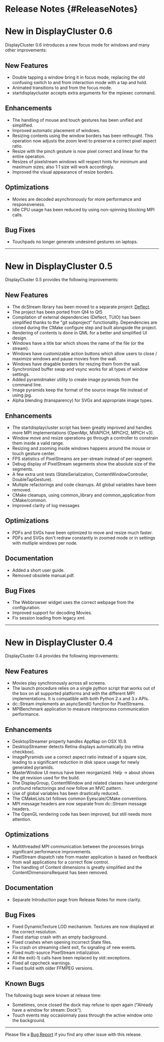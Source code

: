 Release Notes {#ReleaseNotes}
============

# New in DisplayCluster 0.6

DisplayCluster 0.6 introduces a new focus mode for windows and many other
improvements:

## New Features

* Double tapping a window bring it in focus mode, replacing the old confusing
  switch to and from interaction mode with a tap and hold.
* Animated transitions to and from the focus mode.
* startdisplaycluster accepts extra arguments for the mpiexec command.

## Enhancements

* The handling of mouse and touch gestures has been unified and simplified.
* Improved automatic placement of windows.
* Resizing contents using the window borders has been rethought. This operation
  now adjusts the zoom level to preserve a correct pixel aspect ratio.
* Resize with the pinch gesture is now pixel correct and linear for the entire
  operation.
* Resizes of pixelstream windows will respect hints for minimum and maximum
  sizes; also 1:1 size will work accordingly.
* Improved the visual appearance of resize borders.

## Optimizations

* Movies are decoded asynchronously for more performance and responsiveness.
* Idle CPU usage has been reduced by using non-spinning blocking MPI calls.

## Bug Fixes

* Touchpads no longer generate undesired gestures on laptops.

- - -

# New in DisplayCluster 0.5

DisplayCluster 0.5 provides the following improvements:

## New Features

* The dcStream library has been moved to a separate project:
  [Deflect](https://github.com/BlueBrain/Deflect).
* The project has been ported from Qt4 to Qt5
* Compilation of external dependencies (Deflect, TUIO) has been simplified
  thanks to the "git subproject" functionality. Dependencies are cloned during
  the CMake configure step and built alongside the project.
* Rendering of contents is done in QML for a better and simplified UI design.
* Windows have a title bar which shows the name of the file (or the stream).
* Windows have customizable action buttons which allow users to close / maximize
  windows and pause movies from the wall.
* Windows have dragable borders for reszing them from the wall.
* Synchronized buffer swap and vsync works for all types of window settings.
* Added pyramidmaker utility to create image pyramids from the command line.
* Image pyramids keep the format of the source image file instead of using jpg.
* Alpha blending (transparency) for SVGs and appropriate image types.

## Enhancements

* The startdisplaycluster script has been greatly improved and handles more MPI
  implementations (OpenMpi, MVAPICH, MPICH2, MPICH v3).
* Window move and resize operations go through a controller to constrain them
  inside a valid range.
* Resizing and zooming inside windows happens around the mouse or touch gesture
  center.
* FPS statistics of PixelStreams are per-stream instead of per-segment.
* Debug display of PixelStream segements show the absolute size of the segments.
* A few extra unit tests (StateSerialization, ContentWindowController,
  DoubleTapGesture).
* Multiple refactorings and code cleanups. All global variables have been
  removed.
* CMake cleanups, using common_library and common_application from CMake/common.
* Improved clarity of log messages

## Optimizations

* PDFs and SVGs have been optimized to move and resize much faster.
* PDFs and SVGs don't redraw constantly in zoomed mode or in settings with
  mutliple windows per node.

## Documentation

* Added a short user guide.
* Removed obsolete manual.pdf.

## Bug Fixes

* The Webbrowser widget uses the correct webpage from the configuration.
* Improved support for decoding Movies.
* Fix session loading from legacy xml.

- - -

# New in DisplayCluster 0.4

DisplayCluster 0.4 provides the following improvements:

## New Features

* Movies play synchronously across all screens.
* The launch procedure relies on a single python script that works out of the
  box on all supported platforms and with the different MPI implementations. It
  is compatible with both Python 2.x and 3.x APIs.
* dc::Stream implements an asyncSend() function for PixelStreams.
* MPIBenchmark application to measure interprocess communication performance.

## Enhancements

* DesktopStreamer properly handles AppNap on OSX 10.9.
* DesktopStreamer detects Retina displays automatically (no retina checkbox).
* ImagePyramids use a correct aspect ratio instead of a square size, leading to
  a significant reduction in disk space usage for newly generated pyramids.
* MasterWindow UI menus have been reorganized. Help -> about shows the git
  revision used for the build.
* The DisplayGroup, ContentWindow and related classes have undergone
  profound refactorings and now follow an MVC pattern.
* Use of global variables has been drastically reduced.
* The CMakeLists.txt follows common Eyescale/CMake conventions.
* MPI message headers are now separate from dc::Stream message headers.
* The OpenGL rendering code has been improved, but still needs more attention.

## Optimizations

* Multithreaded MPI communication between the processes brings significant
  performance improvements.
* PixelStream dispatch rate from master application is based on feedback from
  wall applications for a correct flow control.
* The handling of Content dimensions is greatly simplified and the
  ContentDimensionsRequest has been removed.

## Documentation

* Separate Introduction page from Release Notes for more clarity.

## Bug Fixes

* Fixed DynamicTexture LOD mechanism. Textures are now displayed at the correct
  resolution.
* Fixed startup crash with an empty background.
* Fixed crashes when opening incorrect State files.
* Fix crash on streaming client exit, fix signaling of new events.
* Fixed multi-source PixelStream intialization.
* All the exit(-1) calls have been replaced by std::exceptions.
* Fixed all cppcheck warnings.
* Fixed build with older FFMPEG versions.

## Known Bugs

The following bugs were known at release time:
* Sometimes, once closed the dock may refuse to open again ("Already have a
  window for stream: Dock").
* Touch events may occasionnaly pass through the active window onto the
  background.

- - -

Please file a [Bug Report](https://bbpteam.epfl.ch/project/issues/browse/DISCL)
if you find any other issue with this release.
